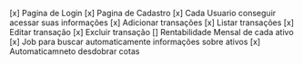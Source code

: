 [x] Pagina de Login
[x] Pagina de Cadastro
[x] Cada Usuario conseguir acessar suas informações
[x] Adicionar transações
[x] Listar transações
[x] Editar transação
[x] Excluir transação
[] Rentabilidade Mensal de cada ativo
[x] Job para buscar automaticamente informações sobre ativos
[x] Automaticamneto desdobrar cotas